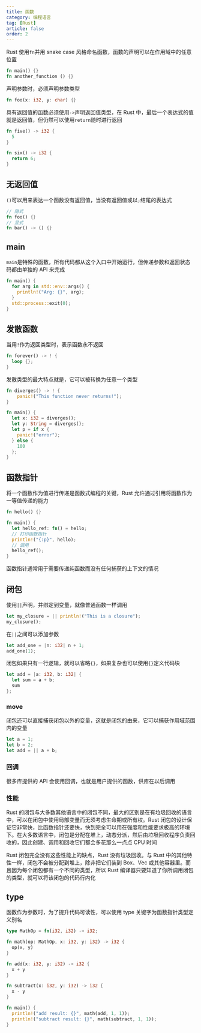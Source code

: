 ```yaml
---
title: 函数
category: 编程语言
tag: [Rust]
article: false
order: 2
---
```


Rust 使用`fn`并用 snake case 风格命名函数，函数的声明可以在作用域中的任意位置

```rust
fn main() {}
fn another_function () {}
```

声明参数时，必须声明参数类型

```rust
fn foo(x: i32, y: char) {}
```

具有返回值的函数必须使用`->`声明返回值类型，在 Rust 中，最后一个表达式的值就是返回值，但仍然可以使用`return`随时进行返回

```rust
fn five() -> i32 {
  5
}

fn six() -> i32 {
  return 6;
}
```

## 无返回值

`()`可以用来表达一个函数没有返回值，当没有返回值或以`;`结尾的表达式

```rust
// 隐式
fn foo() {}
// 显式
fn bar() -> () {}
```

## main

`main`是特殊的函数，所有代码都从这个入口中开始运行，但传递参数和返回状态码都由单独的 API 来完成

```rust
fn main() {
  for arg in std::env::args() {
    println!("Arg: {}", arg);
  }
  std::process::exit(0);
}
```

## 发散函数

当用`!`作为返回类型时，表示函数永不返回

```rust
fn forever() -> ! {
  loop {};
}
```

发散类型的最大特点就是，它可以被转换为任意一个类型

```rust
fn diverges() -> ! {
    panic!("This function never returns!");
}

fn main() {
  let x: i32 = diverges();
  let y: String = diverges();
  let p = if x {
    panic!("error");
  } else {
    100
  };
}
```

## 函数指针

将一个函数作为值进行传递是函数式编程的关键，Rust 允许通过引用将函数作为一等值传递的能力

```rust
fn hello() {}

fn main() {
  let hello_ref: fn() = hello;
  // 打印函数指针
  println!("{:p}", hello);
  // 调用
  hello_ref();
}
```

函数指针通常用于需要传递纯函数而没有任何捕获的上下文的情况

## 闭包

使用`||`声明，并绑定到变量，就像普通函数一样调用

```rust
let my_closure = || println!("This is a closure");
my_closure();
```

在`||`之间可以添加参数

```rust
let add_one = |n: i32| n + 1;
add_one(1);
```

闭包如果只有一行逻辑，就可以省略`{}`，如果复杂也可以使用`{}`定义代码块

```rust
let add = |a: i32, b: i32| {
  let sum = a + b;
  sum
};
```

### move

闭包还可以直接捕获闭包以外的变量，这就是闭包的由来，它可以捕获作用域范围内的变量

```rust
let a = 1;
let b = 2;
let add = || a + b;
```

### 回调

很多库提供的 API 会使用回调，也就是用户提供的函数，供库在以后调用

### 性能

Rust 的闭包与大多数其他语言中的闭包不同，最大的区别是在有垃圾回收的语言中，可以在闭包中使用局部变量而无须考虑生命期或所有权。Rust 闭包的设计保证它非常快，比函数指针还要快，快到完全可以用在强度和性能要求极高的环境下。在大多数语言中，闭包是分配在堆上，动态分派，然后由垃圾回收程序负责回收的，因此创建、调用和回收它们都会多花那么一点点 CPU 时间

Rust 闭包完全没有这些性能上的缺点，Rust 没有垃圾回收。与 Rust 中的其他特性一样，闭包不会被分配到堆上，除非把它们装到 Box、Vec 或其他容器里。而且因为每个闭包都有一个不同的类型，所以 Rust 编译器只要知道了你所调用闭包的类型，就可以将该闭包的代码行内化

## type

函数作为参数时，为了提升代码可读性，可以使用 type 关键字为函数指针类型定义别名

```rust
type MathOp = fn(i32, i32) -> i32;

fn math(op: MathOp, x: i32, y: i32) -> i32 {
  op(x, y)
}

fn add(x: i32, y: i32) -> i32 {
  x + y
}

fn subtract(x: i32, y: i32) -> i32 {
  x - y
}

fn main() {
  println!("add result: {}", math(add, 1, 1));
  println!("subtract result: {}", math(subtract, 1, 1));
}
```
